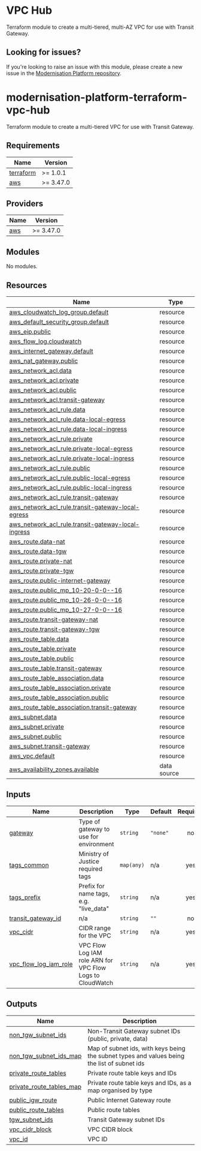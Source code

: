 # VPC Hub

Terraform module to create a multi-tiered, multi-AZ VPC for use with Transit Gateway.

## Looking for issues?
If you're looking to raise an issue with this module, please create a new issue in the [Modernisation Platform repository](https://github.com/ministryofjustice/modernisation-platform/issues).

<!-- BEGIN_TF_DOCS -->
# modernisation-platform-terraform-vpc-hub

Terraform module to create a multi-tiered VPC for use with Transit Gateway.

## Requirements

| Name | Version |
|------|---------|
| <a name="requirement_terraform"></a> [terraform](#requirement\_terraform) | >= 1.0.1 |
| <a name="requirement_aws"></a> [aws](#requirement\_aws) | >= 3.47.0 |

## Providers

| Name | Version |
|------|---------|
| <a name="provider_aws"></a> [aws](#provider\_aws) | >= 3.47.0 |

## Modules

No modules.

## Resources

| Name | Type |
|------|------|
| [aws_cloudwatch_log_group.default](https://registry.terraform.io/providers/hashicorp/aws/latest/docs/resources/cloudwatch_log_group) | resource |
| [aws_default_security_group.default](https://registry.terraform.io/providers/hashicorp/aws/latest/docs/resources/default_security_group) | resource |
| [aws_eip.public](https://registry.terraform.io/providers/hashicorp/aws/latest/docs/resources/eip) | resource |
| [aws_flow_log.cloudwatch](https://registry.terraform.io/providers/hashicorp/aws/latest/docs/resources/flow_log) | resource |
| [aws_internet_gateway.default](https://registry.terraform.io/providers/hashicorp/aws/latest/docs/resources/internet_gateway) | resource |
| [aws_nat_gateway.public](https://registry.terraform.io/providers/hashicorp/aws/latest/docs/resources/nat_gateway) | resource |
| [aws_network_acl.data](https://registry.terraform.io/providers/hashicorp/aws/latest/docs/resources/network_acl) | resource |
| [aws_network_acl.private](https://registry.terraform.io/providers/hashicorp/aws/latest/docs/resources/network_acl) | resource |
| [aws_network_acl.public](https://registry.terraform.io/providers/hashicorp/aws/latest/docs/resources/network_acl) | resource |
| [aws_network_acl.transit-gateway](https://registry.terraform.io/providers/hashicorp/aws/latest/docs/resources/network_acl) | resource |
| [aws_network_acl_rule.data](https://registry.terraform.io/providers/hashicorp/aws/latest/docs/resources/network_acl_rule) | resource |
| [aws_network_acl_rule.data-local-egress](https://registry.terraform.io/providers/hashicorp/aws/latest/docs/resources/network_acl_rule) | resource |
| [aws_network_acl_rule.data-local-ingress](https://registry.terraform.io/providers/hashicorp/aws/latest/docs/resources/network_acl_rule) | resource |
| [aws_network_acl_rule.private](https://registry.terraform.io/providers/hashicorp/aws/latest/docs/resources/network_acl_rule) | resource |
| [aws_network_acl_rule.private-local-egress](https://registry.terraform.io/providers/hashicorp/aws/latest/docs/resources/network_acl_rule) | resource |
| [aws_network_acl_rule.private-local-ingress](https://registry.terraform.io/providers/hashicorp/aws/latest/docs/resources/network_acl_rule) | resource |
| [aws_network_acl_rule.public](https://registry.terraform.io/providers/hashicorp/aws/latest/docs/resources/network_acl_rule) | resource |
| [aws_network_acl_rule.public-local-egress](https://registry.terraform.io/providers/hashicorp/aws/latest/docs/resources/network_acl_rule) | resource |
| [aws_network_acl_rule.public-local-ingress](https://registry.terraform.io/providers/hashicorp/aws/latest/docs/resources/network_acl_rule) | resource |
| [aws_network_acl_rule.transit-gateway](https://registry.terraform.io/providers/hashicorp/aws/latest/docs/resources/network_acl_rule) | resource |
| [aws_network_acl_rule.transit-gateway-local-egress](https://registry.terraform.io/providers/hashicorp/aws/latest/docs/resources/network_acl_rule) | resource |
| [aws_network_acl_rule.transit-gateway-local-ingress](https://registry.terraform.io/providers/hashicorp/aws/latest/docs/resources/network_acl_rule) | resource |
| [aws_route.data-nat](https://registry.terraform.io/providers/hashicorp/aws/latest/docs/resources/route) | resource |
| [aws_route.data-tgw](https://registry.terraform.io/providers/hashicorp/aws/latest/docs/resources/route) | resource |
| [aws_route.private-nat](https://registry.terraform.io/providers/hashicorp/aws/latest/docs/resources/route) | resource |
| [aws_route.private-tgw](https://registry.terraform.io/providers/hashicorp/aws/latest/docs/resources/route) | resource |
| [aws_route.public-internet-gateway](https://registry.terraform.io/providers/hashicorp/aws/latest/docs/resources/route) | resource |
| [aws_route.public_mp_10-20-0-0--16](https://registry.terraform.io/providers/hashicorp/aws/latest/docs/resources/route) | resource |
| [aws_route.public_mp_10-26-0-0--16](https://registry.terraform.io/providers/hashicorp/aws/latest/docs/resources/route) | resource |
| [aws_route.public_mp_10-27-0-0--16](https://registry.terraform.io/providers/hashicorp/aws/latest/docs/resources/route) | resource |
| [aws_route.transit-gateway-nat](https://registry.terraform.io/providers/hashicorp/aws/latest/docs/resources/route) | resource |
| [aws_route.transit-gateway-tgw](https://registry.terraform.io/providers/hashicorp/aws/latest/docs/resources/route) | resource |
| [aws_route_table.data](https://registry.terraform.io/providers/hashicorp/aws/latest/docs/resources/route_table) | resource |
| [aws_route_table.private](https://registry.terraform.io/providers/hashicorp/aws/latest/docs/resources/route_table) | resource |
| [aws_route_table.public](https://registry.terraform.io/providers/hashicorp/aws/latest/docs/resources/route_table) | resource |
| [aws_route_table.transit-gateway](https://registry.terraform.io/providers/hashicorp/aws/latest/docs/resources/route_table) | resource |
| [aws_route_table_association.data](https://registry.terraform.io/providers/hashicorp/aws/latest/docs/resources/route_table_association) | resource |
| [aws_route_table_association.private](https://registry.terraform.io/providers/hashicorp/aws/latest/docs/resources/route_table_association) | resource |
| [aws_route_table_association.public](https://registry.terraform.io/providers/hashicorp/aws/latest/docs/resources/route_table_association) | resource |
| [aws_route_table_association.transit-gateway](https://registry.terraform.io/providers/hashicorp/aws/latest/docs/resources/route_table_association) | resource |
| [aws_subnet.data](https://registry.terraform.io/providers/hashicorp/aws/latest/docs/resources/subnet) | resource |
| [aws_subnet.private](https://registry.terraform.io/providers/hashicorp/aws/latest/docs/resources/subnet) | resource |
| [aws_subnet.public](https://registry.terraform.io/providers/hashicorp/aws/latest/docs/resources/subnet) | resource |
| [aws_subnet.transit-gateway](https://registry.terraform.io/providers/hashicorp/aws/latest/docs/resources/subnet) | resource |
| [aws_vpc.default](https://registry.terraform.io/providers/hashicorp/aws/latest/docs/resources/vpc) | resource |
| [aws_availability_zones.available](https://registry.terraform.io/providers/hashicorp/aws/latest/docs/data-sources/availability_zones) | data source |

## Inputs

| Name | Description | Type | Default | Required |
|------|-------------|------|---------|:--------:|
| <a name="input_gateway"></a> [gateway](#input\_gateway) | Type of gateway to use for environment | `string` | `"none"` | no |
| <a name="input_tags_common"></a> [tags\_common](#input\_tags\_common) | Ministry of Justice required tags | `map(any)` | n/a | yes |
| <a name="input_tags_prefix"></a> [tags\_prefix](#input\_tags\_prefix) | Prefix for name tags, e.g. "live\_data" | `string` | n/a | yes |
| <a name="input_transit_gateway_id"></a> [transit\_gateway\_id](#input\_transit\_gateway\_id) | n/a | `string` | `""` | no |
| <a name="input_vpc_cidr"></a> [vpc\_cidr](#input\_vpc\_cidr) | CIDR range for the VPC | `string` | n/a | yes |
| <a name="input_vpc_flow_log_iam_role"></a> [vpc\_flow\_log\_iam\_role](#input\_vpc\_flow\_log\_iam\_role) | VPC Flow Log IAM role ARN for VPC Flow Logs to CloudWatch | `string` | n/a | yes |

## Outputs

| Name | Description |
|------|-------------|
| <a name="output_non_tgw_subnet_ids"></a> [non\_tgw\_subnet\_ids](#output\_non\_tgw\_subnet\_ids) | Non-Transit Gateway subnet IDs (public, private, data) |
| <a name="output_non_tgw_subnet_ids_map"></a> [non\_tgw\_subnet\_ids\_map](#output\_non\_tgw\_subnet\_ids\_map) | Map of subnet ids, with keys being the subnet types and values being the list of subnet ids |
| <a name="output_private_route_tables"></a> [private\_route\_tables](#output\_private\_route\_tables) | Private route table keys and IDs |
| <a name="output_private_route_tables_map"></a> [private\_route\_tables\_map](#output\_private\_route\_tables\_map) | Private route table keys and IDs, as a map organised by type |
| <a name="output_public_igw_route"></a> [public\_igw\_route](#output\_public\_igw\_route) | Public Internet Gateway route |
| <a name="output_public_route_tables"></a> [public\_route\_tables](#output\_public\_route\_tables) | Public route tables |
| <a name="output_tgw_subnet_ids"></a> [tgw\_subnet\_ids](#output\_tgw\_subnet\_ids) | Transit Gateway subnet IDs |
| <a name="output_vpc_cidr_block"></a> [vpc\_cidr\_block](#output\_vpc\_cidr\_block) | VPC CIDR block |
| <a name="output_vpc_id"></a> [vpc\_id](#output\_vpc\_id) | VPC ID |
<!-- END_TF_DOCS -->
